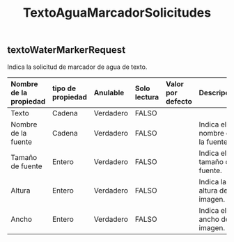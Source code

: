 ﻿---
title: TextoAguaMarcadorSolicitudes
second_title: Aspose.Cells Cloud Documen
type: docs
url: /es/specification/model/textwatermarkerrequest/
description: "Aspose.Cells Especificación del modelo de nube: TextWaterMarkerRequest. Maneje sin esfuerzo Excel y otros documentos de hoja de cálculo con funciones como abrir, generar, editar, dividir, fusionar, comparar y convertir."
kwords: Excel, Office, hoja de cálculo, nube REST API, TextWaterMarkerRequest
weight: 50
---
## **textoWaterMarkerRequest**

 Indica la solicitud de marcador de agua de texto.

| Nombre de la propiedad| tipo de propiedad| Anulable| Solo lectura| Valor por defecto| Descripción|
|:- |:- |:- |:- |:- |:- |
| Texto| Cadena| Verdadero| FALSO|||
| Nombre de la fuente| Cadena| Verdadero| FALSO|| Indica el nombre de la fuente.|
| Tamaño de fuente| Entero| Verdadero| FALSO|| Indica el tamaño de fuente.|
| Altura| Entero| Verdadero| FALSO|| Indica la altura de la imagen.|
| Ancho| Entero| Verdadero| FALSO|| Indica el ancho de la imagen.|

